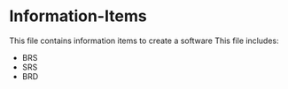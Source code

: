 # Information-Items

This file contains information items to create a software
This file includes:
  - BRS
  - SRS
  - BRD
